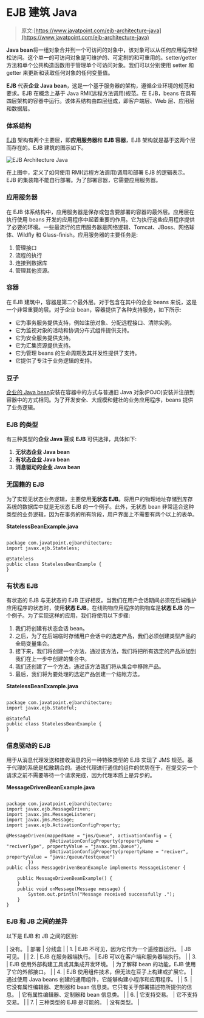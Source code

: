 # EJB 建筑 Java

> 原文:[https://www.javatpoint.com/ejb-architecture-java](https://www.javatpoint.com/ejb-architecture-java)

**Java bean**将一组对象合并到一个可访问的对象中，该对象可以从任何应用程序轻松访问。这个单一的可访问对象是可维护的、可定制的和可重用的。setter/getter 方法和单个公共构造函数用于管理单个可访问对象。我们可以分别使用 setter 和 getter 来更新和读取任何对象的任何变量值。

**EJB** 代表**企业 Java bean**，这是一个基于服务器的架构，遵循企业环境的规范和要求。EJB 在概念上基于 Java RMI(远程方法调用)规范。在 EJB，beans 在具有四层架构的容器中运行。该体系结构由四层组成，即客户端层、Web 层、应用层和数据层。

### 体系结构

[EJB](https://www.javatpoint.com/ejb-tutorial) 架构有两个主要层，即**应用服务器**和 **EJB 容器**，EJB 架构就是基于这两个层而存在的。EJB 建筑的图示如下。

![EJB Architecture Java](../Images/394f8ee9ceef735cba6e76798946830c.png)

在上图中，定义了如何使用 RMI(远程方法调用)调用和部署 EJB 的逻辑表示。EJB 的集装箱不能自行部署。为了部署容器，它需要应用服务器。

### 应用服务器

在 EJB 体系结构中，应用服务器是保存或包含要部署的容器的最外层。应用层在执行使用 beans 开发的应用程序中起着重要的作用。它为执行这些应用程序提供了必要的环境。一些最流行的应用服务器是网络逻辑、Tomcat、JBoss、网络球体、Wildfly 和 Glass-finish。应用服务器的主要任务是:

1.  管理接口
2.  流程的执行
3.  连接到数据库
4.  管理其他资源。

### 容器

在 EJB 建筑中，容器是第二个最外层。对于包含在其中的企业 beans 来说，这是一个非常重要的层。对于企业 bean，容器提供了各种支持服务，如下所示:

*   它为事务服务提供支持，例如注册对象、分配远程接口、清除实例。
*   它为监视对象的活动和协调分布式组件提供支持。
*   它为安全服务提供支持。
*   它为汇集资源提供支持。
*   它为管理 beans 的生命周期及其并发性提供了支持。
*   它提供了专注于业务逻辑的支持。

### 豆子

[企业的 Java bean](https://www.javatpoint.com/java-bean)安装在容器中的方式与普通旧 Java 对象(POJO)安装并注册到容器中的方式相同。为了开发安全、大规模和健壮的业务应用程序，beans 提供了业务逻辑。

### EJB 的类型

有三种类型的**企业 Java 豆**或 **EJB** 可供选择，具体如下:

1.  **无状态企业 Java bean**
2.  **有状态企业 Java bean**
3.  **消息驱动的企业 Java bean**

### 无国籍的 EJB

为了实现无状态业务逻辑，主要使用**无状态 EJB**。将用户的物理地址存储到库存系统的数据库中就是无状态 EJB 的一个例子。此外，无状态 bean 非常适合这种类型的业务逻辑，因为在事务的所有阶段，用户界面上不需要有两个以上的表单。

**StatelessBeanExample.java**

```

package com.javatpoint.ejbarchitecture;
import javax.ejb.Stateless;

@Stateless
public class StatelessBeanExample {
}

```

### 有状态 EJB

有状态的 EJB 与无状态的 EJB 正好相反。当我们在用户会话期间必须在后端维护应用程序的状态时，使用**状态 EJB**。在线购物应用程序的购物车是**状态 EJB** 的一个例子。为了实现这样的应用，我们将使用以下步骤:

1.  我们将创建有状态会话 bean。
2.  之后，为了在后端临时存储用户会话中的选定产品，我们必须创建类型产品的全局变量集合。
3.  接下来，我们将创建一个方法，通过该方法，我们将把所有选定的产品添加到我们在上一步中创建的集合中。
4.  我们还创建了一个方法，通过该方法我们将从集合中移除产品。
5.  最后，我们将为要处理的选定产品创建一个结帐方法。

**StatelessBeanExample.java**

```

package com.javatpoint.ejbarchitecture;
import javax.ejb.Stateful;

@Stateful
public class StatelessBeanExample {
}

```

### 信息驱动的 EJB

用于从消息代理发送和接收消息的另一种特殊类型的 EJB 实现了 JMS 规范。基于代理的系统是松散耦合的。通过代理进行通信的组件的优势在于，在提交另一个请求之前不需要等待一个请求完成，因为代理本质上是异步的。

**MessageDrivenBeanExample.java**

```

package com.javatpoint.ejbarchitecture;
import javax.ejb.MessageDriven;
import javax.jms.MessageListener;
import javax.jms.Message;
import javax.ejb.ActivationConfigProperty;

@MessageDriven(mappedName = "jms/Queue", activationConfig = {
                @ActivationConfigProperty(propertyName = "reciverType", propertyValue = "javax.jms.Queue"),
                @ActivationConfigProperty(propertyName = "reciver", propertyValue = "java:/queue/testqueue")
        })
public class MessageDrivenBeanExample implements MessageListener {

    public MessageDrivenBeanExample() {
    }
    public void onMessage(Message message) {
        System.out.println("Message received successfully .");
    }
}

```

### EJB 和 JB 之间的差异

以下是 EJB 和 JB 之间的区别:

| 没有。 | 部署 | 分线盒 |
| 1. | EJB 不可见，因为它作为一个遥控器运行。 | JB 可见。 |
| 2. | EJB 在服务器端执行。 | EJB 可以在客户端和服务器端执行。 |
| 3. | EJB 使用外部构建工具或其集成开发环境。 | 为了解释 bean 的功能，EJB 使用了它的外部接口。 |
| 4. | EJB 使用组件技术，但无法在豆子上构建或扩展它。 | 通过使用 Java beans 创建的通用组件，它能够构建小程序和应用程序。 |
| 5. | 它没有属性编辑器、定制器和 bean 信息类。它只有关于部署描述符所提供的信息。 | 它有属性编辑器、定制器和 bean 信息类。 |
| 6. | 它支持交易。 | 它不支持交易。 |
| 7. | 三种类型的 EJB 是可能的。 | 没有类型。 |

* * *